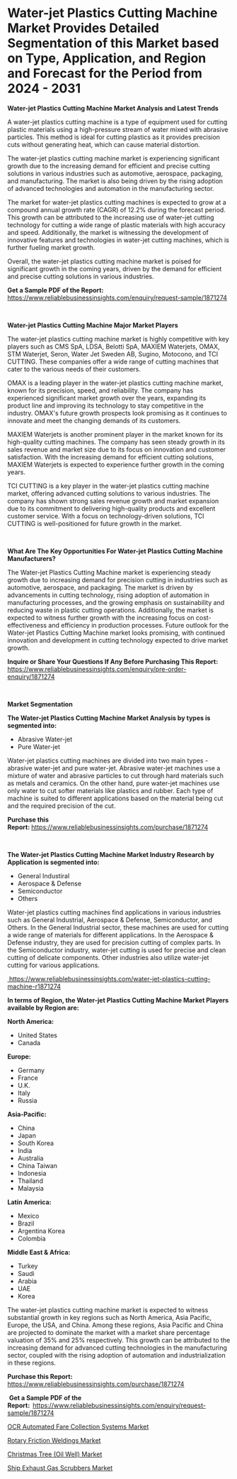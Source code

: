 <p><h1>Water-jet Plastics Cutting Machine Market Provides Detailed Segmentation of this Market based on Type, Application, and Region and Forecast for the Period from 2024 - 2031</h1></p><p><strong>Water-jet Plastics Cutting Machine Market Analysis and Latest Trends</strong></p>
<p><p>A water-jet plastics cutting machine is a type of equipment used for cutting plastic materials using a high-pressure stream of water mixed with abrasive particles. This method is ideal for cutting plastics as it provides precision cuts without generating heat, which can cause material distortion.</p><p>The water-jet plastics cutting machine market is experiencing significant growth due to the increasing demand for efficient and precise cutting solutions in various industries such as automotive, aerospace, packaging, and manufacturing. The market is also being driven by the rising adoption of advanced technologies and automation in the manufacturing sector.</p><p>The market for water-jet plastics cutting machines is expected to grow at a compound annual growth rate (CAGR) of 12.2% during the forecast period. This growth can be attributed to the increasing use of water-jet cutting technology for cutting a wide range of plastic materials with high accuracy and speed. Additionally, the market is witnessing the development of innovative features and technologies in water-jet cutting machines, which is further fueling market growth.</p><p>Overall, the water-jet plastics cutting machine market is poised for significant growth in the coming years, driven by the demand for efficient and precise cutting solutions in various industries.</p></p>
<p><strong>Get a Sample PDF of the Report:&nbsp;</strong> <a href="https://www.reliablebusinessinsights.com/enquiry/request-sample/1871274">https://www.reliablebusinessinsights.com/enquiry/request-sample/1871274</a></p>
<p>&nbsp;</p>
<p><strong>Water-jet Plastics Cutting Machine Major Market Players</strong></p>
<p><p>The water-jet plastics cutting machine market is highly competitive with key players such as CMS SpA, LDSA, Belotti SpA, MAXIEM Waterjets, OMAX, STM Waterjet, Seron, Water Jet Sweden AB, Sugino, Motocono, and TCI CUTTING. These companies offer a wide range of cutting machines that cater to the various needs of their customers.</p><p>OMAX is a leading player in the water-jet plastics cutting machine market, known for its precision, speed, and reliability. The company has experienced significant market growth over the years, expanding its product line and improving its technology to stay competitive in the industry. OMAX's future growth prospects look promising as it continues to innovate and meet the changing demands of its customers.</p><p>MAXIEM Waterjets is another prominent player in the market known for its high-quality cutting machines. The company has seen steady growth in its sales revenue and market size due to its focus on innovation and customer satisfaction. With the increasing demand for efficient cutting solutions, MAXIEM Waterjets is expected to experience further growth in the coming years.</p><p>TCI CUTTING is a key player in the water-jet plastics cutting machine market, offering advanced cutting solutions to various industries. The company has shown strong sales revenue growth and market expansion due to its commitment to delivering high-quality products and excellent customer service. With a focus on technology-driven solutions, TCI CUTTING is well-positioned for future growth in the market.</p></p>
<p>&nbsp;</p>
<p><strong>What Are The Key Opportunities For Water-jet Plastics Cutting Machine Manufacturers?</strong></p>
<p><p>The Water-jet Plastics Cutting Machine market is experiencing steady growth due to increasing demand for precision cutting in industries such as automotive, aerospace, and packaging. The market is driven by advancements in cutting technology, rising adoption of automation in manufacturing processes, and the growing emphasis on sustainability and reducing waste in plastic cutting operations. Additionally, the market is expected to witness further growth with the increasing focus on cost-effectiveness and efficiency in production processes. Future outlook for the Water-jet Plastics Cutting Machine market looks promising, with continued innovation and development in cutting technology expected to drive market growth.</p></p>
<p><strong>Inquire or Share Your Questions If Any Before Purchasing This Report:</strong> <a href="https://www.reliablebusinessinsights.com/enquiry/pre-order-enquiry/1871274">https://www.reliablebusinessinsights.com/enquiry/pre-order-enquiry/1871274</a></p>
<p>&nbsp;</p>
<p><strong>Market Segmentation</strong></p>
<p><strong>The Water-jet Plastics Cutting Machine Market Analysis by types is segmented into:</strong></p>
<p><ul><li>Abrasive Water-jet</li><li>Pure Water-jet</li></ul></p>
<p><p>Water-jet plastics cutting machines are divided into two main types - abrasive water-jet and pure water-jet. Abrasive water-jet machines use a mixture of water and abrasive particles to cut through hard materials such as metals and ceramics. On the other hand, pure water-jet machines use only water to cut softer materials like plastics and rubber. Each type of machine is suited to different applications based on the material being cut and the required precision of the cut.</p></p>
<p><strong>Purchase this Report:&nbsp;</strong><a href="https://www.reliablebusinessinsights.com/purchase/1871274">https://www.reliablebusinessinsights.com/purchase/1871274</a></p>
<p>&nbsp;</p>
<p><strong>The Water-jet Plastics Cutting Machine Market Industry Research by Application is segmented into:</strong></p>
<p><ul><li>General Industiral</li><li>Aerospace & Defense</li><li>Semiconductor</li><li>Others</li></ul></p>
<p><p>Water-jet plastics cutting machines find applications in various industries such as General Industrial, Aerospace & Defense, Semiconductor, and Others. In the General Industrial sector, these machines are used for cutting a wide range of materials for different applications. In the Aerospace & Defense industry, they are used for precision cutting of complex parts. In the Semiconductor industry, water-jet cutting is used for precise and clean cutting of delicate components. Other industries also utilize water-jet cutting for various applications.</p></p>
<p><a href="https://www.reliablebusinessinsights.com/water-jet-plastics-cutting-machine-r1871274">&nbsp;https://www.reliablebusinessinsights.com/water-jet-plastics-cutting-machine-r1871274</a></p>
<p><strong>In terms of Region, the Water-jet Plastics Cutting Machine Market Players available by Region are:</strong></p>
<p>
    <p> <strong> North America: </strong>
        <ul>
            <li>United States</li>
            <li>Canada</li>
        </ul>
        </p> 
    <p> <strong> Europe: </strong>
        <ul>
            <li>Germany</li>
            <li>France</li>
            <li>U.K.</li>
            <li>Italy</li>
            <li>Russia</li>
        </ul>
        </p> 
    <p> <strong> Asia-Pacific: </strong>
        <ul>
            <li>China</li>
            <li>Japan</li>
            <li>South Korea</li>
            <li>India</li>
            <li>Australia</li>
            <li>China Taiwan</li>
            <li>Indonesia</li>
            <li>Thailand</li>
            <li>Malaysia</li>
        </ul>
        </p> 
    <p> <strong> Latin America: </strong>
        <ul>
            <li>Mexico</li>
            <li>Brazil</li>
            <li>Argentina Korea</li>
            <li>Colombia</li>
        </ul>
        </p> 
    <p> <strong> Middle East & Africa: </strong>
        <ul>
            <li>Turkey</li>
            <li>Saudi</li>
            <li>Arabia</li>
            <li>UAE</li>
            <li>Korea</li>
        </ul>
    </p>
    </p>
<p><p>The water-jet plastics cutting machine market is expected to witness substantial growth in key regions such as North America, Asia Pacific, Europe, the USA, and China. Among these regions, Asia Pacific and China are projected to dominate the market with a market share percentage valuation of 35% and 25% respectively. This growth can be attributed to the increasing demand for advanced cutting technologies in the manufacturing sector, coupled with the rising adoption of automation and industrialization in these regions.</p></p>
<p><strong>Purchase this Report: </strong><a href="https://www.reliablebusinessinsights.com/purchase/1871274">https://www.reliablebusinessinsights.com/purchase/1871274</a></p>
<p>&nbsp;<strong>Get a Sample PDF of the Report:&nbsp;&nbsp;</strong><a href="https://www.reliablebusinessinsights.com/enquiry/request-sample/1871274">https://www.reliablebusinessinsights.com/enquiry/request-sample/1871274</a></p>
<p><strong></strong></p>
<p><p><a href="https://github.com/julian6Skinner/Market-Research-Report-List-1/blob/main/ocr-automated-fare-collection-systems-market.md">OCR Automated Fare Collection Systems Market</a></p><p><a href="https://github.com/JosephWillisbXXgf/Market-Research-Report-List-1/blob/main/rotary-friction-weldings-market.md">Rotary Friction Weldings Market</a></p><p><a href="https://github.com/nathandecarvalho/Market-Research-Report-List-4/blob/main/christmas-tree-oil-well-market.md">Christmas Tree (Oil Well) Market</a></p><p><a href="https://github.com/jakobeblake56/Market-Research-Report-List-1/blob/main/ship-exhaust-gas-scrubbers-market.md">Ship Exhaust Gas Scrubbers Market</a></p></p>